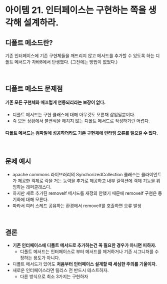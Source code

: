 # 아이템 21. 인터페이스는 구현하는 쪽을 생각해 설계하라.

## 디폴트 메소드란?

기존 인터페이스에 기존 구현체들을 깨뜨리지 않고 메서드를 추가할 수 있도록 하는 디폴트 메서드가 자바8에서 탄생했다. (그전에는 방법이 없었다.)

<br/>

## 디폴트 메소드 문제점

#### 기존 모든 구현체와 매끄럽게 연동되리라는 보장이 없다.

- 디폴트 메서드는 구현 클래스에 대해 아무것도 모른채 삽입될뿐이다.
- 즉 모든 상황에서 불변식을 해치지 않는 디폴트 메서드르 작성하기란 어렵다.

#### 디폴트 메서드는 컴파일에 성공하더라도 기존 구현체에 런타임 오류를 일으킬 수 있다.

<br/>

## 문제 예시

- apache commons 라이브러리의 SynchorizedCollection 클래스는 클라이언트가 제공한 객체로 락을 거는 능력을 추가로 제공하고 내부 컬렉션에 객체 기능을 위임하는 래퍼클래스다.
- 하지만 새로 추가된 removeIf 메서드를 재정의 안했기 때문에 removeIf 구현은 동기화에 대해 모른다.
- 따라서 여러 스레드 공유하는 환경에서 removeIf를 호출하면 오류 발생

<br/>

## 결론

- __기존 인터페이스에 디폴트 메서드로 추가하는건 꼭 필요한 경우가 아니면 피하자.__
    - 디폴트 메서드는 인터페이스로 부터 메서드를 제거하거나 기존 시그니처를 수정하는 용도가 아니다.
- 디폴트 메서드가 있어도 __처음부터 인터페이스 설계할 때 세심한 주의를 기울이자.__
- 새로운 인터페이스라면 릴리스 전 반드시 테스트하자.
    - 다른 방식으로 최소 3가지는 구현하자

